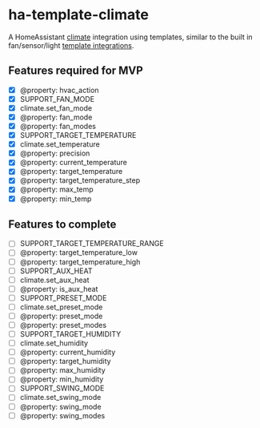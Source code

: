 # ha-template-climate
A HomeAssistant [climate](https://developers.home-assistant.io/docs/core/entity/climate/) integration using templates, similar to the built in fan/sensor/light [template integrations](https://github.com/home-assistant/core/tree/dev/homeassistant/components/template).

## Features required for MVP ##
- [x] @property: hvac_action
- [x] SUPPORT_FAN_MODE
- [x] climate.set_fan_mode
- [x] @property: fan_mode
- [x] @property: fan_modes
- [x] SUPPORT_TARGET_TEMPERATURE
- [x] climate.set_temperature
- [x] @property: precision
- [x] @property: current_temperature
- [x] @property: target_temperature
- [x] @property: target_temperature_step
- [x] @property: max_temp
- [x] @property: min_temp

## Features to complete ##
- [ ] SUPPORT_TARGET_TEMPERATURE_RANGE
- [ ] @property: target_temperature_low
- [ ] @property: target_temperature_high
- [ ] SUPPORT_AUX_HEAT
- [ ] climate.set_aux_heat
- [ ] @property: is_aux_heat
- [ ] SUPPORT_PRESET_MODE
- [ ] climate.set_preset_mode
- [ ] @property: preset_mode
- [ ] @property: preset_modes
- [ ] SUPPORT_TARGET_HUMIDITY
- [ ] climate.set_humidity
- [ ] @property: current_humidity
- [ ] @property: target_humidity
- [ ] @property: max_humidity
- [ ] @property: min_humidity
- [ ] SUPPORT_SWING_MODE
- [ ] climate.set_swing_mode
- [ ] @property: swing_mode
- [ ] @property: swing_modes
